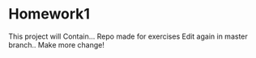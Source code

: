 # Homework1
This project will Contain...
Repo made for exercises
Edit again in master branch.. 
Make more change!
